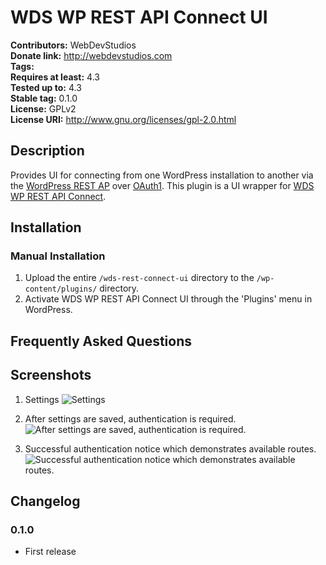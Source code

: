 # WDS WP REST API Connect UI #
**Contributors:**      WebDevStudios  
**Donate link:**       http://webdevstudios.com  
**Tags:**  
**Requires at least:** 4.3  
**Tested up to:**      4.3  
**Stable tag:**        0.1.0  
**License:**           GPLv2  
**License URI:**       http://www.gnu.org/licenses/gpl-2.0.html  

## Description ##

Provides UI for connecting from one WordPress installation to another via the [WordPress REST AP](http://wp-api.org/) over <a href="https://github.com/WP-API/OAuth1">OAuth1</a>. This plugin is a UI wrapper for [WDS WP REST API Connect](https://github.com/WebDevStudios/WDS-WP-REST-API-Connect).

## Installation ##

### Manual Installation ###

1. Upload the entire `/wds-rest-connect-ui` directory to the `/wp-content/plugins/` directory.
2. Activate WDS WP REST API Connect UI through the 'Plugins' menu in WordPress.

## Frequently Asked Questions ##


## Screenshots ##

1. Settings
![Settings](https://raw.githubusercontent.com/WebDevStudios/WDS-WP-REST-API-Connect-UI/master/screenshot-1.png)

2. After settings are saved, authentication is required.
![After settings are saved, authentication is required.](https://raw.githubusercontent.com/WebDevStudios/WDS-WP-REST-API-Connect-UI/master/screenshot-1.png)

3. Successful authentication notice which demonstrates available routes.
![Successful authentication notice which demonstrates available routes.](https://raw.githubusercontent.com/WebDevStudios/WDS-WP-REST-API-Connect-UI/master/screenshot-1.png)

## Changelog ##

### 0.1.0 ###
* First release
